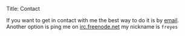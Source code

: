 Title: Contact

If you want to get in contact with me the best way to do it is by
[email](mailto:freyes@tty.cl). Another option is ping me on
[irc.freenode.net](irc://irc.freenode.net) my nickname is ``freyes``
